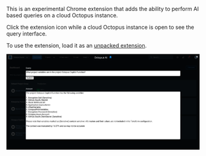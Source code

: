 This is an experimental Chrome extension that adds the ability to perform AI based queries on a cloud Octopus instance.

Click the extension icon while a cloud Octopus instance is open to see the query interface.

To use the extension, load it as an [unpacked extension](https://developer.chrome.com/docs/extensions/get-started/tutorial/hello-world#load-unpacked).

![image](screenshot.png)
